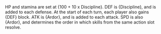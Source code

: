 HP and stamina are set at {100 + 10 x Discipline}. DEF is {Discipline}, and is added to each defense. At the start of each turn, each player also gains {DEF} block. ATK is {Ardor}, and is added to each attack. SPD is also {Ardor}, and determines the order in which skills from the same action slot resolve.